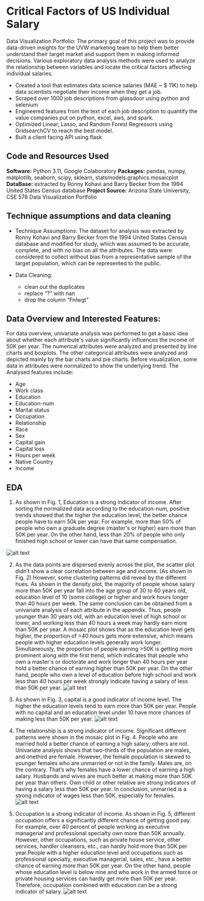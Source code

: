 # Critical Factors of US Individual Salary
Data Visualization Portfolio: The primary goal of this project was to provide data-driven insights for the UVW marketing team to help them better understand their target market and support them in making informed decisions. Various exploratory data analysis methods were used to analyze the relationship between variables and locate the critical factors affecting individual salaries.

* Created a tool that estimates data science salaries (MAE ~ $ 11K) to help data scientists negotiate their income when they get a job.
* Scraped over 1000 job descriptions from glassdoor using python and selenium
* Engineered features from the text of each job description to quantify the value companies put on python, excel, aws, and spark. 
* Optimized Linear, Lasso, and Random Forest Regressors using GridsearchCV to reach the best model. 
* Built a client facing API using flask 

## Code and Resources Used 
**Software:**  Python 3.11, Google Colaboratory
**Packages:** pandas, numpy, matplotlib, seaborn, scipy, sklearn, statsmodels.graphics.mosaicplot
**DataBase:** extracted by Ronny Kohavi and Barry Becker from the 1994 United States Census database
**Project Source:** Arizona State University, CSE 578 Data Visualization Portfolio

## Technique assumptions and data cleaning
* Technique Assumptions: The dataset for analysis was extracted by Ronny Kohavi and Barry Becker from the 1994 United States Census database and modified for study, which was assumed to be accurate, complete, and with no bias on all the attributes. The data were considered to collect without bias from a representative sample of the target population, which can be represented to the public.

*	Data Cleaning:  
    * clean out the duplicates  
    * replace “?” with nan  
    * drop the column “Fnlwgt”  

## Data Overview and Interested Features:
For data overview, univariate analysis was performed to get a basic idea about whether each attribute's value significantly influences the income of 50K per year. The numerical attributes were analyzed and presented by line charts and boxplots. The other categorical attributes were analyzed and depicted mainly by the bar charts and pie charts. Before visualization, some data in attributes were normalized to show the underlying trend. The Analysed features include: 
*	Age
*	Work class
*	Education
*	Education-num
*	Marital status
*	Occupation
*	Relationship
*	Race
*	Sex
*	Capital gain
*	Capital loss
*	Hours per week
*	Native Country
*	Income
  
## EDA 
1. As shown in Fig. 1, Education is a strong indicator of income. After sorting the normalized data according to the education-num, positive trends showed that the higher the education level, the better chance people have to earn 50k per year. For example, more than 50% of people who own a graduate degree (master's or higher) earn more than 50K per year. On the other hand, less than 20% of people who only finished high school or lower can have that same compensation.

![alt text](https://github.com/PlayingNumbers/ds_salary_proj/blob/master/salary_by_job_title.PNG "Salary by Position")

2. As the data points are dispersed evenly across the plot, the scatter plot didn’t show a clear correlation between age and income. (As shown in Fig. 2) However, some clustering patterns did reveal by the different hues. As shown in the density plot, the majority of people whose salary more than 50K per year fall into the age group of 30 to 60 years old, education level of 10 (some college) or higher and work hours longer than 40 hours per week. The same conclusion can be obtained from a univariate analysis of each attribute in the appendix. Thus, people younger than 30 years old, with an education level of high school or lower, and working less than 40 hours a week may hardly earn more than 50K per year. A mosaic plot shows that as the education level gets higher, the proportion of >40 hours gets more extensive, which means people with higher education levels generally work longer. Simultaneously, the proportion of people earning >50K is getting more prominent along with the first trend, which indicates that people who own a master's or doctorate and work longer than 40 hours per year hold a better chance of earning higher than 50K per year. On the other hand, people who own a level of education before high school and work less than 40 hours per week strongly indicate having a salary of less than 50K per year.
![alt text](https://github.com/PlayingNumbers/ds_salary_proj/blob/master/positions_by_state.png "Job Opportunities by State")

3. As shown in Fig. 3, capital is a good indicator of income level. The higher the education levels tend to earn more than 50K per year. People with no capital and an education level under 10 have more chances of making less than 50K per year.
![alt text](https://github.com/PlayingNumbers/ds_salary_proj/blob/master/correlation_visual.png "Correlations")

4. The relationship is a strong indicator of income. Significant different patterns were shown in the mosaic plot in Fig. 4. People who are married hold a better chance of earning a high salary; others are not. Univariate analysis shows that two-thirds of the population are males, and onethird are female. However, the female population is skewed to younger females who are unmarried or not in the family. Males are, on the contrary. That’s why females have a lower chance of earning a high salary. Husbands and wives are much better at making more than 50K per year than others. Own child or other relative are strong indicators of having a salary less than 50K per year. In conclusion, unmarried is a strong indicator of wages less than 50K, especially for females.
![alt text]()

5. Occupation is a strong indicator of income. As shown in Fig. 5, different occupation offers a significantly different chance of getting good pay. For example, over 40 percent of people working as executive managerial and professional specialty own more than 50K annually. However, other occupations, such as private house service, other services, handler cleansers, etc., can hardly hold more than 50K per year.People with a higher education level and occupations such as professional specialty, executive managerial, sales, etc., have a better chance of earning more than 50K per year. On the other hand, people whose education level is below nine and who work in the armed force or private housing services can hardly get more than 50K per year. Therefore, occupation combined with education can be a strong indicator of salary.
![alt text]()

